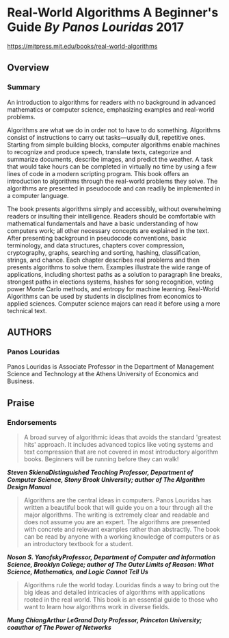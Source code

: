 # Real-World Algorithms A Beginner's Guide ***By Panos Louridas*** 2017

https://mitpress.mit.edu/books/real-world-algorithms

## Overview

### Summary

An introduction to algorithms for readers with no background in advanced mathematics or computer science, emphasizing examples and real-world problems.

Algorithms are what we do in order not to have to do something. Algorithms consist of instructions to carry out tasks—usually dull, repetitive ones. Starting from simple building blocks, computer algorithms enable machines to recognize and produce speech, translate texts, categorize and summarize documents, describe images, and predict the weather. A task that would take hours can be completed in virtually no time by using a few lines of code in a modern scripting program. This book offers an introduction to algorithms through the real-world problems they solve. The algorithms are presented in pseudocode and can readily be implemented in a computer language.

The book presents algorithms simply and accessibly, without overwhelming readers or insulting their intelligence. Readers should be comfortable with mathematical fundamentals and have a basic understanding of how computers work; all other necessary concepts are explained in the text. After presenting background in pseudocode conventions, basic terminology, and data structures, chapters cover compression, cryptography, graphs, searching and sorting, hashing, classification, strings, and chance. Each chapter describes real problems and then presents algorithms to solve them. Examples illustrate the wide range of applications, including shortest paths as a solution to paragraph line breaks, strongest paths in elections systems, hashes for song recognition, voting power Monte Carlo methods, and entropy for machine learning. Real-World Algorithms can be used by students in disciplines from economics to applied sciences. Computer science majors can read it before using a more technical text.

## AUTHORS

### Panos Louridas

Panos Louridas is Associate Professor in the Department of Management Science and Technology at the Athens University of Economics and Business.

## Praise

### Endorsements

>A broad survey of algorithmic ideas that avoids the standard 'greatest hits' approach. It includes advanced topics like voting systems and text compression that are not covered in most introductory algorithm books. Beginners will be running before they can walk!

***Steven SkienaDistinguished Teaching Professor, Department of Computer Science, Stony Brook University; author of The Algorithm Design Manual***

>Algorithms are the central ideas in computers. Panos Louridas has written a beautiful book that will guide you on a tour through all the major algorithms. The writing is extremely clear and readable and does not assume you are an expert. The algorithms are presented with concrete and relevant examples rather than abstractly. The book can be read by anyone with a working knowledge of computers or as an introductory textbook for a student.

***Noson S. YanofskyProfessor, Department of Computer and Information Science, Brooklyn College; author of The Outer Limits of Reason: What Science, Mathematics, and Logic Cannot Tell Us***

>Algorithms rule the world today. Louridas finds a way to bring out the big ideas and detailed intricacies of algorithms with applications rooted in the real world. This book is an essential guide to those who want to learn how algorithms work in diverse fields.

***Mung ChiangArthur LeGrand Doty Professor, Princeton University; coauthor of The Power of Networks***
